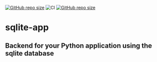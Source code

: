 [![GitHub repo size](https://img.shields.io/github/repo-size/TheNewThinkTank/AACT-Analysis?style=flat&logo=github&logoColor=whitesmoke&label=Repo%20Size)](https://github.com/TheNewThinkTank/AACT-Analysis/archive/refs/heads/main.zip)
![CI](https://github.com/TheNewThinkTank/sqlite-app/actions/workflows/wf.yml/badge.svg)
[![GitHub repo size](https://img.shields.io/github/repo-size/TheNewThinkTank/sqlite-app?style=flat&logo=github&logoColor=whitesmoke&label=Repo%20Size)](https://github.com/TheNewThinkTank/sqlite-app/archive/refs/heads/main.zip)

# sqlite-app

## Backend for your Python application using the sqlite database
